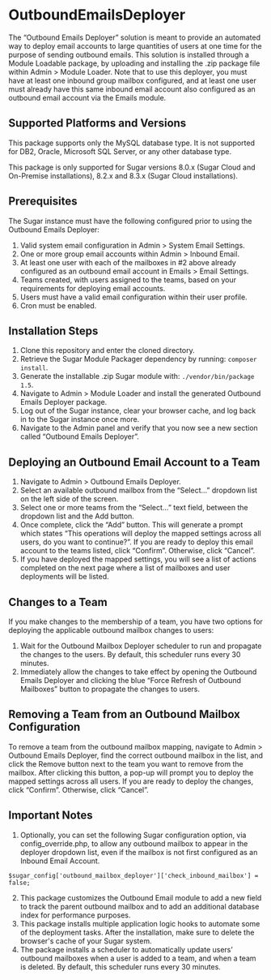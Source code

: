 # OutboundEmailsDeployer
The “Outbound Emails Deployer” solution is meant to provide an automated way to deploy email accounts to large quantities of users at one time for the purpose of sending outbound emails.  This solution is installed through a Module Loadable package, by uploading and installing the .zip package file within Admin > Module Loader.  Note that to use this deployer, you must have at least one inbound group mailbox configured, and at least one user must already have this same inbound email account also configured as an outbound email account via the Emails module.
 
## Supported Platforms and Versions
This package supports only the MySQL database type.  It is not supported for DB2, Oracle, Microsoft SQL Server, or any other database type.
 
This package is only supported for Sugar versions 8.0.x (Sugar Cloud and On-Premise installations), 8.2.x and 8.3.x (Sugar Cloud installations).
 
## Prerequisites
The Sugar instance must have the following configured prior to using the Outbound Emails Deployer:
1. Valid system email configuration in Admin > System Email Settings.
2. One or more group email accounts within Admin > Inbound Email.
3. At least one user with each of the mailboxes in #2 above already configured as an outbound email account in Emails > Email Settings.
4. Teams created, with users assigned to the teams, based on your requirements for deploying email accounts.
5. Users must have a valid email configuration within their user profile.
6. Cron must be enabled.
 
## Installation Steps
1. Clone this repository and enter the cloned directory.
2. Retrieve the Sugar Module Packager dependency by running: `composer install`.
3. Generate the installable .zip Sugar module with: `./vendor/bin/package 1.5`.
4. Navigate to Admin > Module Loader and install the generated Outbound Emails Deployer package.
5. Log out of the Sugar instance, clear your browser cache, and log back in to the Sugar instance once more.
6. Navigate to the Admin panel and verify that you now see a new section called “Outbound Emails Deployer”.

## Deploying an Outbound Email Account to a Team
1. Navigate to Admin > Outbound Emails Deployer.
2. Select an available outbound mailbox from the “Select…” dropdown list on the left side of the screen.
3. Select one or more teams from the “Select…” text field, between the dropdown list and the Add button.
4. Once complete, click the “Add” button.  This will generate a prompt which states “This operations will deploy the mapped settings across all users, do you want to continue?”.  If you are ready to deploy this email account to the teams listed, click “Confirm”.  Otherwise, click “Cancel”.
5. If you have deployed the mapped settings, you will see a list of actions completed on the next page where a list of mailboxes and user deployments will be listed.

## Changes to a Team
If you make changes to the membership of a team, you have two options for deploying the applicable outbound mailbox changes to users:
1. Wait for the Outbound Mailbox Deployer scheduler to run and propagate the changes to the users.  By default, this scheduler runs every 30 minutes.
2. Immediately allow the changes to take effect by opening the Outbound Emails Deployer and clicking the blue “Force Refresh of Outbound Mailboxes” button to propagate the changes to users. 
 
## Removing a Team from an Outbound Mailbox Configuration          
To remove a team from the outbound mailbox mapping, navigate to Admin > Outbound Emails Deployer, find the correct outbound mailbox in the list, and click the Remove button next to the team you want to remove from the mailbox.  After clicking this button, a pop-up will prompt you to deploy the mapped settings across all users.   If you are ready to deploy the changes, click “Confirm”.  Otherwise, click “Cancel”.
 
## Important Notes
1. Optionally, you can set the following Sugar configuration option, via config_override.php, to allow any outbound mailbox to appear in the deployer dropdown list, even if the mailbox is not first configured as an Inbound Email Account.
```
$sugar_config['outbound_mailbox_deployer']['check_inbound_mailbox'] = false;
```
2. This package customizes the Outbound Email module to add a new field to track the parent outbound mailbox and to add an additional database index for performance purposes.
3. This package installs multiple application logic hooks to automate some of the deployment tasks.
After the installation, make sure to delete the browser's cache of your Sugar system.
4. The package installs a scheduler to automatically update users’ outbound mailboxes when a user is added to a team, and when a team is deleted.  By default, this scheduler runs every 30 minutes.
